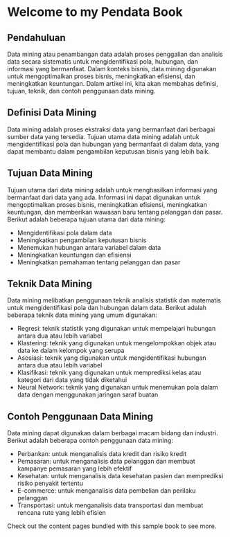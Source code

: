 # Welcome to my Pendata Book

## Pendahuluan
Data mining atau penambangan data adalah proses penggalian dan analisis data secara sistematis untuk mengidentifikasi pola, hubungan, dan informasi yang bermanfaat. Dalam konteks bisnis, data mining digunakan untuk mengoptimalkan proses bisnis, meningkatkan efisiensi, dan meningkatkan keuntungan. Dalam artikel ini, kita akan membahas definisi, tujuan, teknik, dan contoh penggunaan data mining.

## Definisi Data Mining
Data mining adalah proses ekstraksi data yang bermanfaat dari berbagai sumber data yang tersedia. Tujuan utama data mining adalah untuk mengidentifikasi pola dan hubungan yang bermanfaat di dalam data, yang dapat membantu dalam pengambilan keputusan bisnis yang lebih baik.

## Tujuan Data Mining
Tujuan utama dari data mining adalah untuk menghasilkan informasi yang bermanfaat dari data yang ada. Informasi ini dapat digunakan untuk mengoptimalkan proses bisnis, meningkatkan efisiensi, meningkatkan keuntungan, dan memberikan wawasan baru tentang pelanggan dan pasar. Berikut adalah beberapa tujuan utama dari data mining:
*   Mengidentifikasi pola dalam data
*   Meningkatkan pengambilan keputusan bisnis
*   Menemukan hubungan antara variabel dalam data
*   Meningkatkan keuntungan dan efisiensi
*   Meningkatkan pemahaman tentang pelanggan dan pasar

## Teknik Data Mining
Data mining melibatkan penggunaan teknik analisis statistik dan matematis untuk mengidentifikasi pola dan hubungan dalam data. Berikut adalah beberapa teknik data mining yang umum digunakan:
*   Regresi: teknik statistik yang digunakan untuk mempelajari hubungan antara dua atau lebih variabel
*   Klastering: teknik yang digunakan untuk mengelompokkan objek atau data ke dalam kelompok yang serupa
*   Asosiasi: teknik yang digunakan untuk mengidentifikasi hubungan antara dua atau lebih variabel
*   Klasifikasi: teknik yang digunakan untuk memprediksi kelas atau kategori dari data yang tidak diketahui
*   Neural Network: teknik yang digunakan untuk menemukan pola dalam data dengan menggunakan jaringan saraf buatan

## Contoh Penggunaan Data Mining
Data mining dapat digunakan dalam berbagai macam bidang dan industri. Berikut adalah beberapa contoh penggunaan data mining:
*   Perbankan: untuk menganalisis data kredit dan risiko kredit
*   Pemasaran: untuk menganalisis data pelanggan dan membuat kampanye pemasaran yang lebih efektif
*   Kesehatan: untuk menganalisis data kesehatan pasien dan memprediksi risiko penyakit tertentu
*   E-commerce: untuk menganalisis data pembelian dan perilaku pelanggan
*   Transportasi: untuk menganalisis data transportasi dan membuat rencana rute yang lebih efisien

Check out the content pages bundled with this sample book to see more.

```{tableofcontents}
```
